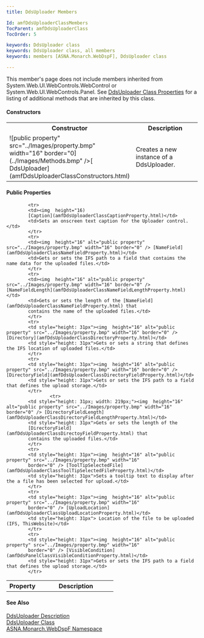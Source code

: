 ```yaml
---
title: DdsUploader Members

Id: amfDdsUploaderClassMembers
TocParent: amfDdsUploaderClass
TocOrder: 5

keywords: DdsUploader class
keywords: DdsUploader class, all members
keywords: members [ASNA.Monarch.WebDspF], DdsUploader class

---
```


This member's page does not include members inherited from System.Web.UI.WebControls.WebControl or System.Web.UI.WebControls.Panel. See [DdsUploader Class Properties](amfDdsUploaderClassPropertiesMain.html) for a listing of additional methods that are inherited by this class.
<!-- start constructor table -->	

#### Constructors
<table class="mytable" cellspacing="0" cellpadding="4" width="90%">
          <colgroup>
            <col width="30%" />
            <col width="70%" />
          </colgroup>
          <tr>
            <th>Constructor</th>
            <th>Description</th>
          </tr>
<!-- end copy BUT put in extra div and end of table -->
          <tr>
            <td>![public property" src="../Images/property.bmp" width="16" border="0](../Images/Methods.bmp" />[
              DdsUploader](amfDdsUploaderClassConstructors.html)</td>
            <td>Creates a new instance of a
            DdsUploader.</td>
          </tr>
</table>

<!-- start table -->	

#### Public Properties
<table class="mytable" cellspacing="0" cellpadding="4" width="90%">
          <colgroup>
            <col width="30%" />
            <col width="70%" />
          </colgroup>
          <tr>
            <th>Property</th>
            <th>Description</th>
          </tr>
<!-- end copy BUT put in extra div and end of table -->

			<tr>
            <td><img  height="16) 
			[Caption](amfDdsUploaderClassCaptionProperty.html)</td>
            <td>Sets an onscreen text caption for the Uploader control.</td>
            </tr>
			<tr>
            <td><img  height="16" alt="public property" src="../Images/property.bmp" width="16" border="0" /> [NameField](amfDdsUploaderClassNameFieldProperty.html)</td>
            <td>Gets or sets the IFS path to a field that contaims the name data for the uploaded files.</td>
            </tr>
			<tr>
            <td><img  height="16" alt="public property" src="../Images/property.bmp" width="16" border="0" /> [NameFieldLength](amfDdsUploaderClassNameFieldLengthProperty.html)</td>
            <td>Gets or sets the length of the [NameField](amfDdsUploaderClassNameFieldProperty.html) that 
			contains the name of the uploaded files.</td>
            </tr>
			<tr>
            <td style="height: 31px"><img  height="16" alt="public property" src="../Images/property.bmp" width="16" border="0" /> [Directory](amfDdsUploaderClassDirectoryProperty.html)</td>
            <td style="height: 31px">Gets or sets a string that defines the IFS location of uploaded files.</td>
            </tr>
			<tr>
            <td style="height: 31px"><img  height="16" alt="public property" src="../Images/property.bmp" width="16" border="0" /> [DirectoryField](amfDdsUploaderClassDirectoryFieldProperty.html)</td>
            <td style="height: 31px">Gets or sets the IFS path to a field that defines the upload storage.</td>
            </tr>
            		<tr>
            <td style="height: 31px; width: 219px;"><img  height="16" alt="public property" src="../Images/property.bmp" width="16" border="0" /> [DirectoryFieldLength](amfDdsUploaderClassDirectoryFieldLengthProperty.html)</td>
            <td style="height: 31px">Gets or sets the length of the 
			[DirectoryField](amfDdsUploaderClassDirectoyFieldProperty.html) that 
			contains the uploaded files.</td>
            </tr>
			<tr>
            <td style="height: 31px"><img  height="16" alt="public property" src="../Images/property.bmp" width="16" 
			border="0" /> [ToolTipSelectedFile](amfDdsUploaderClassToolTipSelectedFileProperty.html)</td>
            <td style="height: 31px">Sets a tooltip text to display after the a file has been selected for upload.</td>
            </tr>
			<tr>
            <td style="height: 31px"><img  height="16" alt="public property" src="../Images/property.bmp" width="16" 
			border="0" /> [UploadLocation](amfDdsUploaderClassUploadLocationProperty.html)</td>
            <td style="height: 31px"> Location of the file to be uploaded (IFS, ThisWebsite)</td>
            </tr>
			<tr>
            <td style="height: 31px"><img  height="16" alt="public property" src="../Images/property.bmp" width="16"
			border="0" /> [VisibleCondition](amfDdsPanelClassVisibleConditionProperty.html)</td>
            <td style="height: 31px">Gets or sets the IFS path to a field that defines the upload storage.</td>
            </tr>

</table>

<!-- start table -->	

#### See Also
[DdsUploader Description](amfUnderstandingUploaderControls.html)<br /> [DdsUploader Class](amfDdsUploaderClass.html) <br /> [ ASNA.Monarch.WebDspF Namespace](amfWebDspFNamespace.html) 
